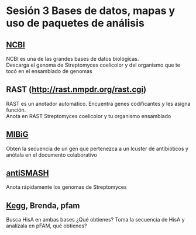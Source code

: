 # Sesión 3 Bases de datos, mapas y uso de paquetes de análisis  


## [NCBI](https://www.ncbi.nlm.nih.gov/)  
NCBI es una de las grandes bases de datos biológicas.   
Descarga el genoma de Streptomyces coelicolor y del organismo que te tocó en el ensamblado de genomas  

## RAST  (http://rast.nmpdr.org/rast.cgi)  
RAST es un anotador automático. Encuentra genes codificantes y les asigna función.  
Anota en RAST Streptomyces coelicolor y tu organismo ensamblado  

## [MIBiG](https://mibig.secondarymetabolites.org)    
Obten la secuencia de un gen que pertenezca a un lcuster de antibióticos y anótala en el documento colaborativo  

## [antiSMASH](https://antismash.secondarymetabolites.org/#!/start)
Anota rápidamente los genomas de Streptomyces

## [Kegg](https://www.genome.jp/kegg/), Brenda, pfam    
Busca HisA en ambas bases ¿Qué obtienes? 
Toma la secuencia de HisA y analízala en pFAM, qué obtienes? 
